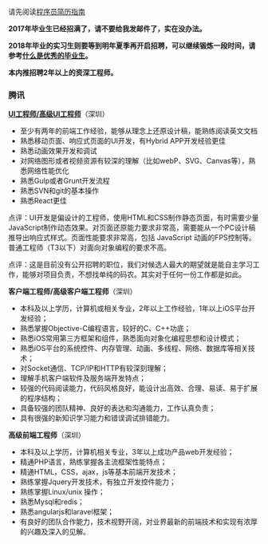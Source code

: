 请先阅读[程序员简历指南](https://github.com/yuguo/BAT-internal-referral/blob/master/how-to-write-a-resume.md)

**2017年毕业生已经招满了，请不要给我发邮件了，实在没办法。**

**2018年毕业的实习生则要等到明年夏季再开启招聘，可以继续锻炼一段时间，请参考[什么是优秀的毕业生](https://github.com/yuguo/BAT-internal-referral/blob/master/what-makes-a-outstanding-graduates.md)。**

**本内推招聘2年以上的资深工程师。**

### 腾讯

**[UI工程师/高级UI工程师](https://isux.tencent.com/recruit)**（深圳）

- 至少有两年的前端工作经验，能够从理念上还原设计稿，能熟练阅读英文文档
- 熟悉移动页面、响应式页面的UI开发，有Hybrid APP开发经验更佳
- 熟悉动画效果开发和调试
- 对网络图形或者视频资源有较深的理解（比如webP、SVG、Canvas等），熟悉网络性能优化
- 熟悉Gulp或者Grunt开发流程
- 熟悉SVN和git的基本操作
- 熟悉React更佳

点评：UI开发是偏设计的工程师，使用HTML和CSS制作静态页面，有时需要少量JavaScript制作动态效果。对页面还原能力要求非常高，需要能从一个PC设计稿推导出响应式样式。页面性能要求非常高，包括 JavaScript 动画的FPS控制等。普通工程师（T3以下）对面向对象编程的要求不高。

点评：这是目前没有公开招聘的职位，我们对候选人最大的期望就是能自主学习工作，能够对项目负责，不想找单纯的码农。其实对于任何一份工作都是如此。

**客户端工程师/高级客户端工程师**（深圳）

- 本科及以上学历，计算机或相关专业，2年以上工作经验，1年以上iOS平台开发经验；
- 熟悉掌握Objective-C编程语言，较好的C、C++功底；
- 熟悉iOS常用第三方框架和组件，熟悉面向对象化编程思想和设计模式；
- 熟悉iOS平台的系统控件、内存管理、动画、多线程、网络、数据库等相关技术；
- 对Socket通信、TCP/IP和HTTP有较深刻理解；
- 理解手机客户端软件及服务端开发特点；
- 较强的代码阅读能力，代码风格良好，能设计出高效、合理、易读、易于扩展的程序结构；
- 具备较强的团队精神、良好的表达和沟通能力，工作认真负责；
- 具有很强的新知识学习能力和错误调试排错能力。

**高级前端工程师**（深圳）

- 本科及以上学历，计算机相关专业，3年以上成功产品web开发经验；
- 精通PHP语言，熟练掌握各主流框架性能特点；
- 精通HTML，CSS，ajax，js等基本前端开发技术；
- 熟练掌握Jquery开发技术，有独立开发控件能力；
- 熟练掌握Linux/unix 操作；
- 熟悉Mysql和redis；
- 熟悉angularjs和laravel框架；
- 有良好的团队合作能力，技术视野开阔，对业界最新的前端技术和实现有浓厚的兴趣及深入的见解。


